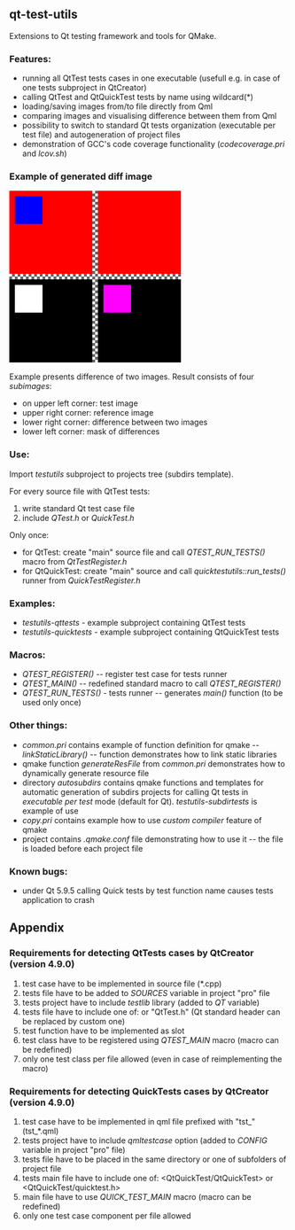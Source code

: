 ## qt-test-utils
Extensions to Qt testing framework and tools for QMake.

### Features:
- running all QtTest tests cases in one executable (usefull e.g. in case of one tests subproject in QtCreator)
- calling QtTest and QtQuickTest tests by name using wildcard(*)
- loading/saving images from/to file directly from Qml
- comparing images and visualising difference between them from Qml
- possibility to switch to standard Qt tests organization (executable per test file) and autogeneration of project files
- demonstration of GCC's code coverage functionality (*codecoverage.pri* and *lcov.sh*)


### Example of generated diff image

![Diff image](doc/diff_example.png "Diff image")

Example presents difference of two images. Result consists of four *subimages*:
- on upper left corner: test image
- upper right corner: reference image
- lower right corner: difference between two images
- lower left corner: mask of differences


### Use:
Import *testutils* subproject to projects tree (subdirs template).

For every source file with QtTest tests:
1. write standard Qt test case file
2. include *QTest.h* or *QuickTest.h*

Only once:
- for QtTest: create "main" source file and call *QTEST_RUN_TESTS()* macro from *QtTestRegister.h*
- for QtQuickTest: create "main" source and call *quicktestutils::run_tests()* runner from *QuickTestRegister.h*


### Examples:
- *testutils-qttests* - example subproject containing QtTest tests
- *testutils-quicktests* - example subproject containing QtQuickTest tests


### Macros:
- *QTEST_REGISTER()* -- register test case for tests runner
- *QTEST_MAIN()* -- redefined standard macro to call *QTEST_REGISTER()*
- *QTEST_RUN_TESTS()* - tests runner -- generates *main()* function (to be used only once)


### Other things:
- *common.pri* contains example of function definition for qmake -- *linkStaticLibrary()* -- function demonstrates how to link static libraries
- qmake function *generateResFile* from *common.pri* demonstrates how to dynamically generate resource file
- directory *autosubdirs* contains qmake functions and templates for automatic generation of subdirs projects for calling Qt tests in *executable per test* mode (default for Qt). *testutils-subdirtests* is example of use
- *copy.pri* contains example how to use *custom compiler* feature of qmake
- project contains *.qmake.conf* file demonstrating how to use it -- the file is loaded before each project file


### Known bugs:
- under Qt 5.9.5 calling Quick tests by test function name causes tests application to crash


## Appendix

### Requirements for detecting QtTests cases by QtCreator (version 4.9.0)
1. test case have to be implemented in source file (*.cpp)
2. tests file have to be added to *SOURCES* variable in project "pro" file
3. tests project have to include *testlib* library (added to *QT* variable)
4. tests file have to include one of: <QtTest> or "QtTest.h" (Qt standard header can be replaced by custom one)
5. test function have to be implemented as slot
6. test class have to be registered using *QTEST_MAIN* macro (macro can be redefined)
7. only one test class per file allowed (even in case of reimplementing the macro)

### Requirements for detecting QuickTests cases by QtCreator (version 4.9.0)
1. test case have to be implemented in qml file prefixed with "tst_" (tst_*.qml)
2. tests project have to include *qmltestcase* option (added to *CONFIG* variable in project "pro" file)
3. tests file have to be placed in the same directory or one of subfolders of project file
4. tests main file have to include one of: <QtQuickTest/QtQuickTest> or <QtQuickTest/quicktest.h>
5. main file have to use *QUICK_TEST_MAIN* macro (macro can be redefined)
6. only one test case component per file allowed 
